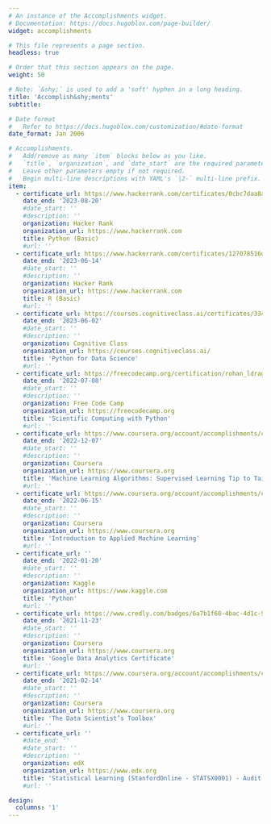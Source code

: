 ```yaml
---
# An instance of the Accomplishments widget.
# Documentation: https://docs.hugoblox.com/page-builder/
widget: accomplishments

# This file represents a page section.
headless: true

# Order that this section appears on the page.
weight: 50

# Note: `&shy;` is used to add a 'soft' hyphen in a long heading.
title: 'Accomplish&shy;ments'
subtitle:

# Date format
#   Refer to https://docs.hugoblox.com/customization/#date-format
date_format: Jan 2006

# Accomplishments.
#   Add/remove as many `item` blocks below as you like.
#   `title`, `organization`, and `date_start` are the required parameters.
#   Leave other parameters empty if not required.
#   Begin multi-line descriptions with YAML's `|2-` multi-line prefix.
item:
  - certificate_url: https://www.hackerrank.com/certificates/0cbc7daa8aa4
    date_end: '2023-08-20'
    #date_start: ''
    #description: ''
    organization: Hacker Rank
    organization_url: https://www.hackerrank.com
    title: Python (Basic)
    #url: ''
  - certificate_url: https://www.hackerrank.com/certificates/127078516d0a
    date_end: '2023-06-14'
    #date_start: ''
    #description: ''
    organization: Hacker Rank
    organization_url: https://www.hackerrank.com
    title: R (Basic)
    #url: ''
  - certificate_url: https://courses.cognitiveclass.ai/certificates/33459ad8cc4c411191004938bebd9875
    date_end: '2023-06-02'
    #date_start: ''
    #description: ''
    organization: Cognitive Class
    organization_url: https://courses.cognitiveclass.ai/
    title: 'Python for Data Science'
    #url: ''
  - certificate_url: https://freecodecamp.org/certification/rohan_ldrago/scientific-computing-with-python-v7
    date_end: '2022-07-08'
    #date_start: ''
    #description: ''
    organization: Free Code Camp
    organization_url: https://freecodecamp.org
    title: 'Scientific Computing with Python'
    #url: ''
  - certificate_url: https://www.coursera.org/account/accomplishments/certificate/C2TCDNABYQLS
    date_end: '2022-12-07'
    #date_start: ''
    #description: ''
    organization: Coursera
    organization_url: https://www.coursera.org
    title: 'Machine Learning Algorithms: Supervised Learning Tip to Tail'
    #url: ''
  - certificate_url: https://www.coursera.org/account/accomplishments/certificate/F32P56XXQV4F
    date_end: '2022-06-15'
    #date_start: ''
    #description: ''
    organization: Coursera
    organization_url: https://www.coursera.org
    title: 'Introduction to Applied Machine Learning'
    #url: ''
  - certificate_url: ''
    date_end: '2022-01-20'
    #date_start: ''
    #description: ''
    organization: Kaggle
    organization_url: https://www.kaggle.com
    title: 'Python'
    #url: ''
  - certificate_url: https://www.credly.com/badges/6a7b1f60-4bac-4d1c-9eb3-422b7ee4720c?source=linked_in_profile
    date_end: '2021-11-23'
    #date_start: ''
    #description: ''
    organization: Coursera
    organization_url: https://www.coursera.org
    title: 'Google Data Analytics Certificate'
    #url: ''
  - certificate_url: https://www.coursera.org/account/accomplishments/certificate/8CJD49GAW7QV
    date_end: '2021-02-14'
    #date_start: ''
    #description: ''
    organization: Coursera
    organization_url: https://www.coursera.org
    title: 'The Data Scientist’s Toolbox'
    #url: ''
  - certificate_url: ''
    #date_end: ''
    #date_start: ''
    #description: ''
    organization: edX
    organization_url: https://www.edx.org
    title: 'Statistical Learning (StanfordOnline - STATSX0001) - Audit'
    #url: ''

design:
  columns: '1'
---
```

